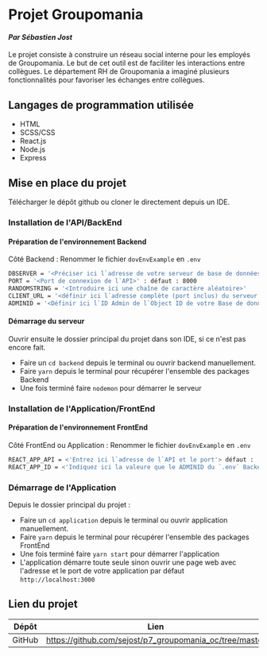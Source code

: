 # Projet Groupomania

#### _Par Sébastien Jost_

Le projet consiste à construire un réseau social interne pour les employés de Groupomania. Le
but de cet outil est de faciliter les interactions entre collègues. Le département RH de
Groupomania a imaginé plusieurs fonctionnalités pour favoriser les échanges entre collègues.

## Langages de programmation utilisée

-   HTML
-   SCSS/CSS
-   React.js
-   Node.js
-   Express

## Mise en place du projet

Télécharger le dépôt github ou cloner le directement depuis un IDE.

### Installation de l'API/BackEnd

#### Préparation de l'environnement Backend

Côté Backend :
Renommer le fichier `dovEnvExample` en `.env`

```sh
DBSERVER = '<Préciser ici l`adresse de votre serveur de base de données et l`authentification>'
PORT = '<Port de connexion de l`API>' : défaut : 8000
RANDOMSTRING = '<Introduire ici une chaîne de caractère aléatoire>'
CLIENT_URL = '<définir ici l`adresse complète (port inclus) du serveur front>' défaut : 'http://localhost:3000'
ADMINID = '<Définir ici l`ID Admin de l`Object ID de votre Base de données>'
```

#### Démarrage du serveur

Ouvrir ensuite le dossier principal du projet dans son IDE, si ce n'est pas encore fait.

-   Faire un `cd backend` depuis le terminal ou ouvrir backend manuellement.
-   Faire `yarn` depuis le terminal pour récupérer l'ensemble des packages Backend
-   Une fois terminé faire `nodemon` pour démarrer le serveur

### Installation de l'Application/FrontEnd

#### Préparation de l'environnement FrontEnd

Côté FrontEnd ou Application :
Renommer le fichier `dovEnvExample` en `.env`

```sh
REACT_APP_API = <'Entrez ici l`adresse de l`API et le port'> défaut : 'http://localhost:8000/'
REACT_APP_ID = <'Indiquez ici la valeure que le ADMINID du `.env` Backend'>
```

### Démarrage de l'Application

Depuis le dossier principal du projet :

-   Faire un `cd application` depuis le terminal ou ouvrir application manuellement.
-   Faire `yarn` depuis le terminal pour récupérer l'ensemble des packages FrontEnd
-   Une fois terminé faire `yarn start` pour démarrer l'application
-   L'application démarre toute seule sinon ouvrir une page web avec l'adresse et le port de votre application par défaut `http://localhost:3000`

## Lien du projet

| Dépôt  | Lien                                                    |
| ------ | ------------------------------------------------------- |
| GitHub | https://github.com/sejost/p7_groupomania_oc/tree/master |
